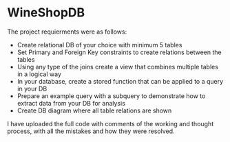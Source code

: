 # WineShopDB

The project requierments were as follows:
*	Create relational  DB of your choice with minimum 5 tables
*	Set Primary and Foreign Key constraints to create relations between the tables
*	Using any type of the joins create a view that combines multiple tables in a logical way
*	In your database, create a stored function that can be applied to a query in your DB
*	Prepare an example query with a subquery to demonstrate how to extract data from your DB for analysis 
*	Create DB diagram where all table relations are shown

I have uploaded the full code with comments of the working and thought process, with all the mistakes and how they were resolved.

